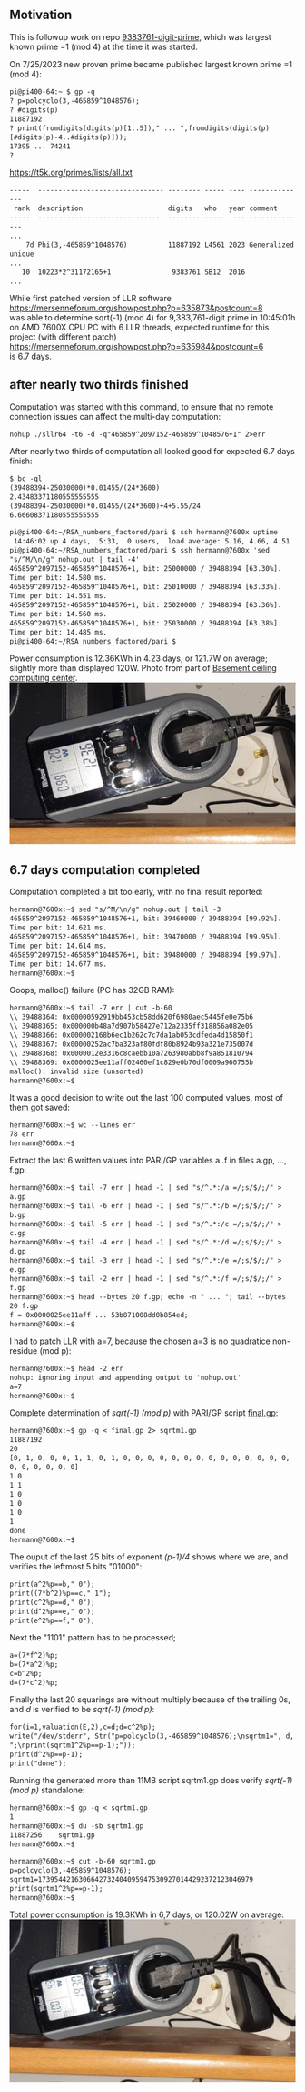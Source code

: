 ## Motivation

This is followup work on repo [9383761-digit-prime](https://github.com/Hermann-SW/9383761-digit-prime), which was largest known prime =1 (mod 4) at the time it was started.

On 7/25/2023 new proven prime became published largest known prime =1 (mod 4):  
```
pi@pi400-64:~ $ gp -q
? p=polcyclo(3,-465859^1048576);
? #digits(p)
11887192
? print(fromdigits(digits(p)[1..5])," ... ",fromdigits(digits(p)[#digits(p)-4..#digits(p)]));
17395 ... 74241
? 
```
https://t5k.org/primes/lists/all.txt
```
-----  ------------------------------- -------- ----- ---- --------------
 rank  description                     digits   who   year comment
-----  ------------------------------- -------- ----- ---- --------------
...
    7d Phi(3,-465859^1048576)          11887192 L4561 2023 Generalized unique
...
   10  10223*2^31172165+1               9383761 SB12  2016 
...
```

While first patched version of LLR software  
https://mersenneforum.org/showpost.php?p=635873&postcount=8  
was able to determine sqrt\(-1\) \(mod 4\) for 9,383,761-digit prime in 10:45:01h on AMD 7600X CPU PC with 6 LLR threads, expected runtime for this project (with different patch)  
https://mersenneforum.org/showpost.php?p=635984&postcount=6  
is 6.7 days.

## after nearly two thirds finished  

Computation was started with this command, to ensure that no remote connection issues can affect the multi-day computation:  
```
nohup ./sllr64 -t6 -d -q"465859^2097152-465859^1048576+1" 2>err
```

After nearly two thirds of computation all looked good for expected 6.7 days finish:  
```
$ bc -ql
(39488394-25030000)*0.01455/(24*3600)
2.43483371180555555555
(39488394-25030000)*0.01455/(24*3600)+4+5.55/24
6.66608371180555555555
```
```
pi@pi400-64:~/RSA_numbers_factored/pari $ ssh hermann@7600x uptime
 14:46:02 up 4 days,  5:33,  0 users,  load average: 5.16, 4.66, 4.51
pi@pi400-64:~/RSA_numbers_factored/pari $ ssh hermann@7600x 'sed "s/^M/\n/g" nohup.out | tail -4'
465859^2097152-465859^1048576+1, bit: 25000000 / 39488394 [63.30%].  Time per bit: 14.580 ms.
465859^2097152-465859^1048576+1, bit: 25010000 / 39488394 [63.33%].  Time per bit: 14.551 ms.
465859^2097152-465859^1048576+1, bit: 25020000 / 39488394 [63.36%].  Time per bit: 14.560 ms.
465859^2097152-465859^1048576+1, bit: 25030000 / 39488394 [63.38%].  Time per bit: 14.485 ms.
pi@pi400-64:~/RSA_numbers_factored/pari $ 
```

Power consumption is 12.36KWh in 4.23 days, or 121.7W on average; slightly more than displayed 120W. Photo from part of [Basement ceiling computing center](https://github.com/Hermann-SW/9383761-digit-prime#basement-ceiling-computing-center-for-70-days).
![20230814_144944.part.33%.jpg](20230814_144944.part.33%25.jpg)  


## 6.7 days computation completed

Computation completed a bit too early, with no final result reported:  
```
hermann@7600x:~$ sed "s/^M/\n/g" nohup.out | tail -3
465859^2097152-465859^1048576+1, bit: 39460000 / 39488394 [99.92%].  Time per bit: 14.621 ms.
465859^2097152-465859^1048576+1, bit: 39470000 / 39488394 [99.95%].  Time per bit: 14.614 ms.
465859^2097152-465859^1048576+1, bit: 39480000 / 39488394 [99.97%].  Time per bit: 14.677 ms.
hermann@7600x:~$ 
```

Ooops, malloc() failure (PC has 32GB RAM):  
```
hermann@7600x:~$ tail -7 err | cut -b-60
\\ 39488364: 0x00000592919bb453cb58dd620f6980aec5445fe0e75b6
\\ 39488365: 0x000000b48a7d907b58427e712a2335ff318856a082e05
\\ 39488366: 0x000002168b6ec1b262c7c7da1ab053cdfeda4d15850f1
\\ 39488367: 0x00000252ac7ba323af80fdf80b8924b93a321e735007d
\\ 39488368: 0x0000012e3316c8caebb10a7263980abb8f9a851810794
\\ 39488369: 0x0000025ee11aff02460ef1c829e0b70df0009a960755b
malloc(): invalid size (unsorted)
hermann@7600x:~$ 
```

It was a good decision to write out the last 100 computed values, most of them got saved:  
```
hermann@7600x:~$ wc --lines err
78 err
hermann@7600x:~$ 
```

Extract the last 6 written values into PARI/GP variables a..f in files a.gp, ..., f.gp:  
```
hermann@7600x:~$ tail -7 err | head -1 | sed "s/^.*:/a =/;s/$/;/" > a.gp
hermann@7600x:~$ tail -6 err | head -1 | sed "s/^.*:/b =/;s/$/;/" > b.gp
hermann@7600x:~$ tail -5 err | head -1 | sed "s/^.*:/c =/;s/$/;/" > c.gp
hermann@7600x:~$ tail -4 err | head -1 | sed "s/^.*:/d =/;s/$/;/" > d.gp
hermann@7600x:~$ tail -3 err | head -1 | sed "s/^.*:/e =/;s/$/;/" > e.gp
hermann@7600x:~$ tail -2 err | head -1 | sed "s/^.*:/f =/;s/$/;/" > f.gp
hermann@7600x:~$ head --bytes 20 f.gp; echo -n " ... "; tail --bytes 20 f.gp
f = 0x0000025ee11aff ... 53b871008dd0b854ed;
hermann@7600x:~$
```

I had to patch LLR with a=7, because the chosen a=3 is no quadratice non-residue (mod p):  
```
hermann@7600x:~$ head -2 err
nohup: ignoring input and appending output to 'nohup.out'
a=7
hermann@7600x:~$ 
```

Complete determination of *sqrt(-1) (mod p)* with PARI/GP script [final.gp](final.gp):  
```
hermann@7600x:~$ gp -q < final.gp 2> sqrtm1.gp
11887192
20
[0, 1, 0, 0, 0, 1, 1, 0, 1, 0, 0, 0, 0, 0, 0, 0, 0, 0, 0, 0, 0, 0, 0, 0, 0, 0, 0, 0, 0]
1 0
1 1
1 0
1 0
1 0
1
done
hermann@7600x:~$
```

The ouput of the last 25 bits of exponent *(p-1)/4* shows where we are, and verifies the leftmost 5 bits "01000":  
```
print(a^2%p==b," 0");
print((7*b^2)%p==c," 1");
print(c^2%p==d," 0");
print(d^2%p==e," 0");
print(e^2%p==f," 0");
```

Next the "1101" pattern has to be processed;  
```
a=(7*f^2)%p;
b=(7*a^2)%p;
c=b^2%p;
d=(7*c^2)%p;
```

Finally the last 20 squarings are without multiply because of the trailing 0s, and *d* is verified to be *sqrt(-1) (mod p)*:  
```
for(i=1,valuation(E,2),c=d;d=c^2%p);
write("/dev/stderr", Str("p=polcyclo(3,-465859^1048576);\nsqrtm1=", d, ";\nprint(sqrtm1^2%p==p-1);"));
print(d^2%p==p-1);
print("done");
```

Running the generated more than 11MB script sqrtm1.gp does verify *sqrt(-1) (mod p)* standalone:  
```
hermann@7600x:~$ gp -q < sqrtm1.gp
1
hermann@7600x:~$ du -sb sqrtm1.gp 
11887256	sqrtm1.gp
hermann@7600x:~$ 
```

```
hermann@7600x:~$ cut -b-60 sqrtm1.gp 
p=polcyclo(3,-465859^1048576);
sqrtm1=17395442163066427324040959475309270144292372123046979
print(sqrtm1^2%p==p-1);
hermann@7600x:~$ 
```


Total power consumption is 19.3KWh in 6,7 days, or 120.02W on average:  
![20230817_013700.part.25%.jpg](20230817_013700.part.25%25.jpg)
